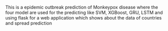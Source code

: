 This is a epidemic outbreak prediction of Monkeypox disease where the four model are used for the predicting like SVM, XGBoost, GRU, LSTM and using flask for a web application which shows about the data of countries and spread prediction
